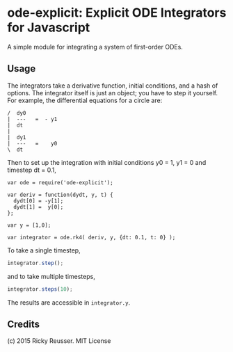 # ode-explicit: Explicit ODE Integrators for Javascript

A simple module for integrating a system of first-order ODEs. 

## Usage

The integrators take a derivative function, initial conditions, and a hash of options. The integrator itself is just an object; you have to step it yourself. For example, the differential equations for a circle are:

```
/  dy0
|  ---   =  - y1
|  dt
|
|  dy1
|  ---   =    y0
\  dt
```

Then to set up the integration with initial conditions y0 = 1, y1 = 0 and timestep dt = 0.1,

```javsacript
var ode = require('ode-explicit');

var deriv = function(dydt, y, t) {
  dydt[0] = -y[1];
  dydt[1] =  y[0];
};

var y = [1,0];

var integrator = ode.rk4( deriv, y, {dt: 0.1, t: 0} );
```

To take a single timestep,

```javascript
integrator.step();
```

and to take multiple timesteps,

```javascript
integrator.steps(10);
```

The results are accessible in `integrator.y`.



## Credits
(c) 2015 Ricky Reusser. MIT License

